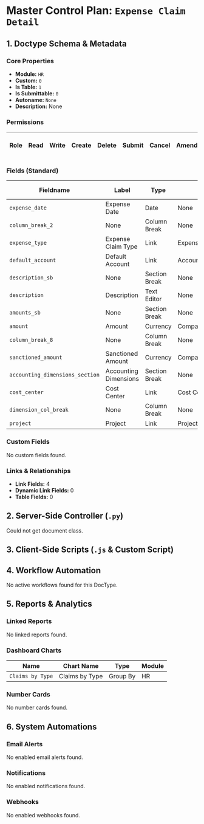 # Master Control Plan: `Expense Claim Detail`

## 1. Doctype Schema & Metadata

### Core Properties
- **Module:** `HR`
- **Custom:** `0`
- **Is Table:** `1`
- **Is Submittable:** `0`
- **Autoname:** `None`
- **Description:** None

### Permissions
| Role | Read | Write | Create | Delete | Submit | Cancel | Amend | Report | Import | Export | Print | Email | Share | Set User Perms |
|---|---|---|---|---|---|---|---|---|---|---|---|---|---|---|


### Fields (Standard)
| Fieldname | Label | Type | Options | Required | Hidden | Read Only | Default | Description |
|---|---|---|---|---|---|---|---|---|
| `expense_date` | Expense Date | Date | None |  |  |  | Today | None |
| `column_break_2` | None | Column Break | None |  |  |  | None | None |
| `expense_type` | Expense Claim Type | Link | Expense Claim Type | ✅ |  |  | None | None |
| `default_account` | Default Account | Link | Account |  | ✅ | ✅ | None | None |
| `description_sb` | None | Section Break | None |  |  |  | None | None |
| `description` | Description | Text Editor | None |  |  |  | None | None |
| `amounts_sb` | None | Section Break | None |  |  |  | None | None |
| `amount` | Amount | Currency | Company:company:default_currency | ✅ |  |  | None | None |
| `column_break_8` | None | Column Break | None |  |  |  | None | None |
| `sanctioned_amount` | Sanctioned Amount | Currency | Company:company:default_currency |  |  |  | None | None |
| `accounting_dimensions_section` | Accounting Dimensions | Section Break | None |  |  |  | None | None |
| `cost_center` | Cost Center | Link | Cost Center |  |  |  | None | None |
| `dimension_col_break` | None | Column Break | None |  |  |  | None | None |
| `project` | Project | Link | Project |  |  |  | None | None |


### Custom Fields
No custom fields found.


### Links & Relationships
- **Link Fields:** 4
- **Dynamic Link Fields:** 0
- **Table Fields:** 0

## 2. Server-Side Controller (`.py`)
Could not get document class.


## 3. Client-Side Scripts (`.js` & Custom Script)




## 4. Workflow Automation
No active workflows found for this DocType.


## 5. Reports & Analytics
### Linked Reports
No linked reports found.


### Dashboard Charts
| Name | Chart Name | Type | Module |
|---|---|---|---|
| `Claims by Type` | Claims by Type | Group By | HR |



### Number Cards
No number cards found.


## 6. System Automations
### Email Alerts
No enabled email alerts found.


### Notifications
No enabled notifications found.


### Webhooks
No enabled webhooks found.
